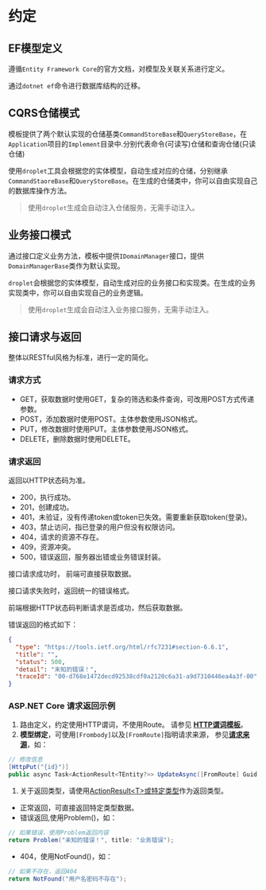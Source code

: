 # 约定

## EF模型定义

遵循`Entity Framework Core`的官方文档，对模型及关联关系进行定义。

通过`dotnet ef`命令进行数据库结构的迁移。

## CQRS仓储模式

模板提供了两个默认实现的仓储基类`CommandStoreBase`和`QueryStoreBase`，在`Application`项目的`Implement`目录中.分别代表命令(可读写)仓储和查询仓储(只读仓储)

使用`droplet`工具会根据您的实体模型，自动生成对应的仓储，分别继承`CommandStaoreBase`和`QueryStoreBase`。在生成的仓储类中，你可以自由实现自己的数据库操作方法。

>使用`droplet`生成会自动注入仓储服务，无需手动注入。
>
## 业务接口模式

通过接口定义业务方法，模板中提供`IDomainManager`接口，提供`DomainManagerBase`类作为默认实现。

`droplet`会根据您的实体模型，自动生成对应的业务接口和实现类。在生成的业务实现类中，你可以自由实现自己的业务逻辑。

>使用`droplet`生成会自动注入业务接口服务，无需手动注入。

## 接口请求与返回

整体以RESTful风格为标准，进行一定的简化。

### 请求方式

- GET，获取数据时使用GET，复杂的筛选和条件查询，可改用POST方式传递参数。
- POST，添加数据时使用POST。主体参数使用JSON格式。
- PUT，修改数据时使用PUT。主体参数使用JSON格式。
- DELETE，删除数据时使用DELETE。

### 请求返回

返回以HTTP状态码为准。

- 200，执行成功。
- 201，创建成功。
- 401，未验证，没有传递token或token已失效。需要重新获取token(登录)。
- 403，禁止访问，指已登录的用户但没有权限访问。
- 404，请求的资源不存在。
- 409，资源冲突。
- 500，错误返回，服务器出错或业务错误封装。

接口请求成功时， 前端可直接获取数据。

接口请求失败时，返回统一的错误格式。

前端根据HTTP状态码判断请求是否成功，然后获取数据。

错误返回的格式如下：

```json
{
  "type": "https://tools.ietf.org/html/rfc7231#section-6.6.1",
  "title": "",
  "status": 500,
  "detail": "未知的错误！",
  "traceId": "00-d768e1472decd92538cdf0a2120c6a31-a9d7310446ea4a3f-00"
}
```

### ASP.NET Core 请求返回示例

1. 路由定义，约定使用HTTP谓词，不使用Route。
请参见 [**HTTP谓词模板**](https://docs.microsoft.com/aspnet/core/mvc/controllers/routing?view=aspnetcore-6.0#http-verb-templates)。
2. **模型绑定**，可使用`[Frombody]`以及`[FromRoute]`指明请求来源，
参见[**请求来源**](https://docs.microsoft.com/aspnet/core/mvc/models/model-binding?view=aspnetcore-6.0#sources)，如：

```csharp
// 修改信息
[HttpPut("{id}")]
public async Task<ActionResult<TEntity?>> UpdateAsync([FromRoute] Guid id, TUpdate form)
```

1. 关于返回类型，请使用[ActionResult&#60;T&#62;或特定类型](https://docs.microsoft.com/aspnet/core/web-api/action-return-types?view=aspnetcore-6.0#actionresult-vs-iactionresult)作为返回类型。

- 正常返回，可直接返回特定类型数据。
- 错误返回,使用Problem()，如：

```csharp
// 如果错误，使用Problem返回内容
return Problem("未知的错误！", title: "业务错误");
```

- 404，使用NotFound()，如：

```csharp
// 如果不存在，返回404
return NotFound("用户名密码不存在");
```
